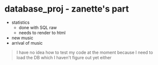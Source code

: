 # database_proj - zanette's part

* statistics
  * done with SQL raw
  * needs to render to html
* new music
* arrival of music

>I have no idea how to test my code at the moment because I need to load the DB which I haven't figure out yet either
